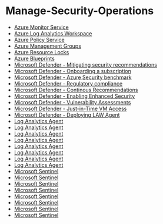 # Manage-Security-Operations


- [Azure Monitor Service](https://github.com/earkevin11/Azure-Monitor-Service)<br>
- [Azure Log Analytics Workspace](https://github.com/earkevin11/Log-Analytics-Workspace)
- [Azure Policy Service](https://github.com/earkevin11/Policy-Service)
- [Azure Management Groups](https://github.com/earkevin11/Management-Groups)
- [Azure Resource Locks](https://github.com/earkevin11/Resource-Locks)
- [Azure Blueprints](https://github.com/earkevin11/Azure-Blueprints)
- [Microsoft Defender - Mitigating security recommendations]()
- [Microsoft Defender - Onboarding a subscription]()
- [Microsoft Defender - Azure Security benchmark]()
- [Microsoft Defender - Regulatory compliance]()
- [Microsoft Defender - Continous Recommendations]()
- [Microsoft Defender - Enabling Enhanced Security]()
- [Microsoft Defender - Vulnerability Assessments]()
- [Microsoft Defender - Just-in-Time VM Access]()
- [Microsoft Defender - Deploying LAW Agent]()
- [Log Analytics Agent]()
- [Log Analytics Agent]()
- [Log Analytics Agent]()
- [Log Analytics Agent]()
- [Log Analytics Agent]()
- [Log Analytics Agent]()
- [Log Analytics Agent]()
- [Log Analytics Agent]()
- [Microsoft Sentinel]()
- [Microsoft Sentinel]()
- [Microsoft Sentinel]()
- [Microsoft Sentinel]()
- [Microsoft Sentinel]()
- [Microsoft Sentinel]()
- [Microsoft Sentinel]()
- [Microsoft Sentinel]()

